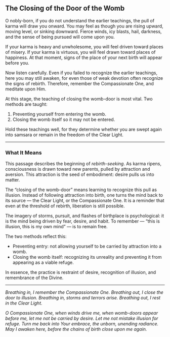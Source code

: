 ## The Closing of the Door of the Womb

O nobly-born, if you do not understand the earlier teachings, the pull of karma will draw you onward. You may feel as though you are rising upward, moving level, or sinking downward. Fierce winds, icy blasts, hail, darkness, and the sense of being pursued will come upon you.

If your karma is heavy and unwholesome, you will feel driven toward places of misery. If your karma is virtuous, you will feel drawn toward places of happiness. At that moment, signs of the place of your next birth will appear before you.

Now listen carefully. Even if you failed to recognize the earlier teachings, here you may still awaken, for even those of weak devotion often recognize the signs of rebirth. Therefore, remember the Compassionate One, and meditate upon Him.

At this stage, the teaching of closing the womb-door is most vital. Two methods are taught:

1. Preventing yourself from entering the womb.
2. Closing the womb itself so it may not be entered.

Hold these teachings well, for they determine whether you are swept again into samsara or remain in the freedom of the Clear Light.

---

### What It Means

This passage describes the beginning of *rebirth-seeking*. As karma ripens, consciousness is drawn toward new parents, pulled by attraction and aversion. This attraction is the seed of embodiment: desire pulls us into matter.

The “closing of the womb-door” means learning to recognize this pull as illusion. Instead of following attraction into birth, one turns the mind back to its source — the Clear Light, or the Compassionate One. It is a reminder that even at the threshold of rebirth, liberation is still possible.

The imagery of storms, pursuit, and flashes of birthplace is psychological: it is the mind being driven by fear, desire, and habit. To remember — “this is illusion, this is my own mind” — is to remain free.

The two methods reflect this:

* Preventing entry: not allowing yourself to be carried by attraction into a womb.
* Closing the womb itself: recognizing its unreality and preventing it from appearing as a viable refuge.

In essence, the practice is restraint of desire, recognition of illusion, and remembrance of the Divine.

---

*Breathing in, I remember the Compassionate One.
Breathing out, I close the door to illusion.
Breathing in, storms and terrors arise.
Breathing out, I rest in the Clear Light.*

*O Compassionate One,
when winds drive me,
when womb-doors appear before me,
let me not be carried by desire.
Let me not mistake illusion for refuge.
Turn me back into Your embrace,
the unborn, unending radiance.
May I awaken here,
before the chains of birth close upon me again.*
